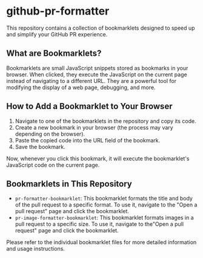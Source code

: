 # github-pr-formatter

This repository contains a collection of bookmarklets designed to speed up and simplify your GitHub PR experience.

## What are Bookmarklets?

Bookmarklets are small JavaScript snippets stored as bookmarks in your browser. When clicked, they execute the JavaScript on the current page instead of navigating to a different URL. They are a powerful tool for modifying the display of a web page, debugging, and more.

## How to Add a Bookmarklet to Your Browser

1. Navigate to one of the bookmarklets in the repository and copy its code.
2. Create a new bookmark in your browser (the process may vary depending on the browser).
3. Paste the copied code into the URL field of the bookmark.
4. Save the bookmark.

Now, whenever you click this bookmark, it will execute the bookmarklet's JavaScript code on the current page.

## Bookmarklets in This Repository

- `pr-formatter-bookmarklet`: This bookmarklet formats the title and body of the pull request to a specific format. To use it, navigate to the "Open a pull request" page and click the bookmarklet.
- `pr-image-formatter-bookmarklet`: This bookmarklet formats images in a pull request to a specific size. To use it, navigate to the"Open a pull request" page and click the bookmarklet.

Please refer to the individual bookmarklet files for more detailed information and usage instructions.